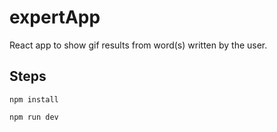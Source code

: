 # expertApp
React app to show gif results from word(s) written by the user.

## Steps
```
npm install

npm run dev
```
